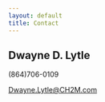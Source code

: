 ```yaml
---
layout: default
title: Contact
---
```

Dwayne D. Lytle
---------------

(864)706-0109

Dwayne.Lytle@CH2M.com 
